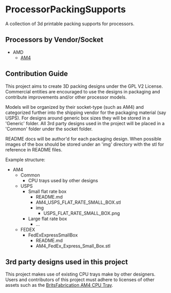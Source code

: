 # ProcessorPackingSupports

A collection of 3d printable packing supports for processors.

## Processors by Vendor/Socket

- AMD
  - [AM4](AM4/README.md)

## Contribution Guide

This project aims to create 3D packing designs under the GPL V2 License. Commercial entities are encouraged to use the
designs in packaging and contribute improvements and/or other processor models.

Models will be organized by their socket-type (such as AM4) and categorized further into the shipping vendor for the
packaging material (say USPS). For designs around generic box sizes they will be stored in a 'Generic' folder. All
3rd party designs used in the project will be placed in a 'Common' folder under the socket folder.

README docs will be author'd for each packaging design. When possible images of the box should be stored under an 'img'
directory with the stl for reference in README files.

Example structure:

- AM4
  - Common
    - CPU trays used by other designs
  - USPS
    - Small flat rate box
      - README.md
      - AM4_USPS_FLAT_RATE_SMALL_BOX.stl
      - img
        - USPS_FLAT_RATE_SMALL_BOX.png
    - Large flat rate box
      - ...
  - FEDEX
    - FedExExpressSmallBox
      - README.md
      - AM4_FedEx_Express_Small_Box.stl

## 3rd party designs used in this project

This project makes use of existing CPU trays make by other designers. Users and contributors of this project must
adhere to licenses of other assets such as the
[BritsFabrication AM4 CPU Tray](AM4/Common/BritsFabrication-am4-amd-cpu-tray-box/README.md).
